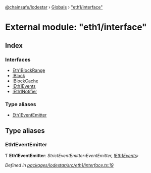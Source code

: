 [@chainsafe/lodestar](../README.md) › [Globals](../globals.md) › ["eth1/interface"](_eth1_interface_.md)

# External module: "eth1/interface"

## Index

### Interfaces

* [Eth1BlockRange](../interfaces/_eth1_interface_.eth1blockrange.md)
* [IBlock](../interfaces/_eth1_interface_.iblock.md)
* [IBlockCache](../interfaces/_eth1_interface_.iblockcache.md)
* [IEth1Events](../interfaces/_eth1_interface_.ieth1events.md)
* [IEth1Notifier](../interfaces/_eth1_interface_.ieth1notifier.md)

### Type aliases

* [Eth1EventEmitter](_eth1_interface_.md#eth1eventemitter)

## Type aliases

###  Eth1EventEmitter

Ƭ **Eth1EventEmitter**: *StrictEventEmitter‹EventEmitter, [IEth1Events](../interfaces/_eth1_interface_.ieth1events.md)›*

*Defined in [packages/lodestar/src/eth1/interface.ts:19](https://github.com/ChainSafe/lodestar/blob/b5860cf/packages/lodestar/src/eth1/interface.ts#L19)*
